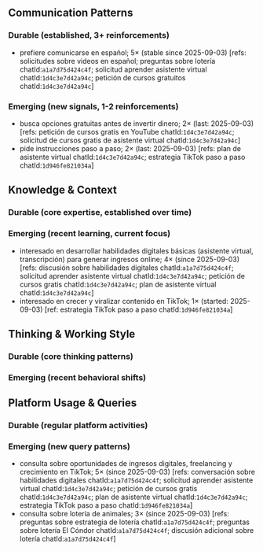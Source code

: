 ## Communication Patterns
### Durable (established, 3+ reinforcements)
- prefiere comunicarse en español; 5× (stable since 2025-09-03) [refs: solicitudes sobre videos en español; preguntas sobre lotería chatId:`a1a7d75d424c4f`; solicitud aprender asistente virtual chatId:`1d4c3e7d42a94c`; petición de cursos gratuitos chatId:`1d4c3e7d42a94c`]

### Emerging (new signals, 1-2 reinforcements)
- busca opciones gratuitas antes de invertir dinero; 2× (last: 2025-09-03) [refs: petición de cursos gratis en YouTube chatId:`1d4c3e7d42a94c`; solicitud de cursos gratis de asistente virtual chatId:`1d4c3e7d42a94c`]
- pide instrucciones paso a paso; 2× (last: 2025-09-03) [refs: plan de asistente virtual chatId:`1d4c3e7d42a94c`; estrategia TikTok paso a paso chatId:`1d946fe821034a`]

## Knowledge & Context
### Durable (core expertise, established over time)

### Emerging (recent learning, current focus)
- interesado en desarrollar habilidades digitales básicas (asistente virtual, transcripción) para generar ingresos online; 4× (since 2025-09-03) [refs: discusión sobre habilidades digitales chatId:`a1a7d75d424c4f`; solicitud aprender asistente virtual chatId:`1d4c3e7d42a94c`; petición de cursos gratis chatId:`1d4c3e7d42a94c`; plan de asistente virtual chatId:`1d4c3e7d42a94c`]
- interesado en crecer y viralizar contenido en TikTok; 1× (started: 2025-09-03) [ref: estrategia TikTok paso a paso chatId:`1d946fe821034a`]

## Thinking & Working Style
### Durable (core thinking patterns)

### Emerging (recent behavioral shifts)

## Platform Usage & Queries
### Durable (regular platform activities)

### Emerging (new query patterns)
- consulta sobre oportunidades de ingresos digitales, freelancing y crecimiento en TikTok; 5× (since 2025-09-03) [refs: conversación sobre habilidades digitales chatId:`a1a7d75d424c4f`; solicitud aprender asistente virtual chatId:`1d4c3e7d42a94c`; petición de cursos gratis chatId:`1d4c3e7d42a94c`; plan de asistente virtual chatId:`1d4c3e7d42a94c`; estrategia TikTok paso a paso chatId:`1d946fe821034a`]
- consulta sobre lotería de animales; 3× (since 2025-09-03) [refs: preguntas sobre estrategia de lotería chatId:`a1a7d75d424c4f`; preguntas sobre lotería El Cóndor chatId:`a1a7d75d424c4f`; discusión adicional sobre lotería chatId:`a1a7d75d424c4f`]